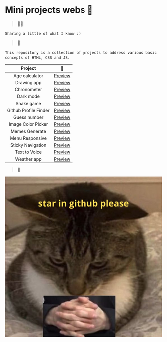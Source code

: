 # Mini projects webs 🐥


> 👋🏽
```
Sharing a little of what I know :)
```

> 🎁

```
This repository is a collection of projects to address various basic concepts of HTML, CSS and JS.
```

| Project               | 🔗          |
| :-------------:       |:-------------:|
| Age calculator        | [Preview](https://markdownlivepreview.com/) |
| Drawing app           | [Preview](https://markdownlivepreview.com/) |
| Chronometer           | [Preview](https://markdownlivepreview.com/) |
| Dark mode             | [Preview](https://markdownlivepreview.com/) |
| Snake game            | [Preview](https://markdownlivepreview.com/) |
| Github Profile Finder | [Preview](https://markdownlivepreview.com/) |
| Guess number          | [Preview](https://markdownlivepreview.com/) |
| Image Color Picker    | [Preview](https://markdownlivepreview.com/) |
| Memes Generate        | [Preview](https://markdownlivepreview.com/) |
| Menu Responsive       | [Preview](https://markdownlivepreview.com/) |
| Sticky Navigation     | [Preview](https://markdownlivepreview.com/) |
| Text to Voice         | [Preview](https://markdownlivepreview.com/) |
| Weather app           | [Preview](https://markdownlivepreview.com/) |

> 💬

![img-msg](message.png)